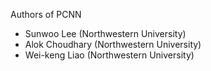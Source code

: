 Authors of PCNN

* Sunwoo Lee (Northwestern University)
* Alok Choudhary (Northwestern University)
* Wei-keng Liao (Northwestern University)
